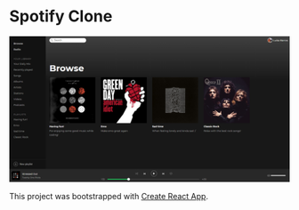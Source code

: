 # Spotify Clone

![alt text](src/assets/images/print.png)

This project was bootstrapped with [Create React App](https://github.com/facebook/create-react-app).
